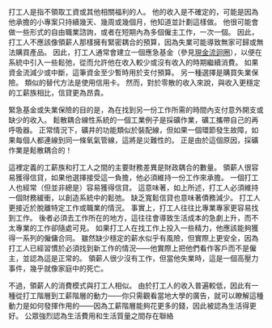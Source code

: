 打工人是指不領取工資或其他相關福利的人。
他的收入是不確定的，可能是因為他承擔的小專案只持續幾天、幾周或幾個月，他知道並計劃這樣做。
他很可能會做一些形式的自由職業諮詢，或者在短期內為多個僱主工作，一次一個。
因此，打工人不應該像領薪人那樣擁有緊密耦合的預算，因為失業可能導致無家可歸或無法購買產品。
因此，打工人通常會建立一個應急基金（參見[現金流迴圈]()），以便在系統中引入一些鬆弛，從而允許他在收入較少或沒有收入的時期繼續消費。
如果資金流減少或中斷，這筆資金至少暫時用於支付預算。
另一種選擇是購買失業保險。
類似的替代方法是使用信用卡。
然而，對於零散的收入來說，與收入更穩定的工薪族相比，信貸更為昂貴。

緊急基金或失業保險的目的是，為在找到另一份工作所需的時間內支付意外開支或缺少的收入。
鬆散耦合線性系統的一個工業例子是採礦作業，礦工攜帶自己的再呼吸器。
正常情況下，礦井的功能類似於裝配線，但如果一個環節發生故障，如果每個人都連線到同一條氧氣管線，這將是災難性的。
正是由於這個原因，採礦作業是鬆散耦合的！

這裡定義的工薪族和打工人之間的主要財務差異是財政耦合的數量。
領薪人很容易獲得信貸，如果他選擇接受這一負擔，他必須維持一份工作來承擔。
一個打工人也經常（但並非總是）容易獲得信貸。
這意味著，如上所述，打工人必須維持一個財務緩衝，以創造系統中的鬆弛。
缺乏寬鬆信貸也意味著債務減少。
打工人更接近於脫離特定工作或職業的情況。
事實上，打工人往往比專業專家更容易找到工作。
後者必須去工作所在的地方，這往往會導致生活成本的急劇上升，而不太專業的工作卻隨處可見。
如果打工人在找工作上投入一些精力，他應該能夠獲得一系列的僱傭合同。
雖然缺少穩定的薪水似乎有風險，但實際上更安全，因為打工人已經習慣於必須找到新工作的情況——他實際上把他們看作客戶而不是僱主，並認為這是正常的。
領薪人很少沒有工作，但當他失業時，這是一個高壓力事件，幾乎就像家庭中的死亡。

不過，領薪人的消費模式與打工人相似。
由於打工人的收入普遍較低，因此有一種從打工階層到工薪階層的動力——你只需觀看當地大學的廣告，就可以瞭解這種動力是如何發揮作用的——因為工薪階層能夠花更多的錢，因此被認為生活得更好。
公眾強烈認為生活費用和生活質量之間存在聯絡